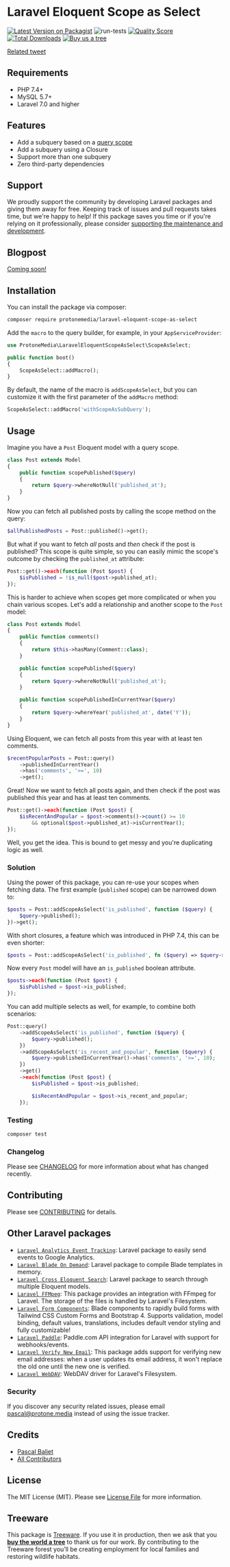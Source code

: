 # Laravel Eloquent Scope as Select

[![Latest Version on Packagist](https://img.shields.io/packagist/v/protonemedia/laravel-eloquent-scope-as-select.svg?style=flat-square)](https://packagist.org/packages/protonemedia/laravel-eloquent-scope-as-select)
![run-tests](https://github.com/protonemedia/laravel-eloquent-scope-as-select/workflows/run-tests/badge.svg)
[![Quality Score](https://img.shields.io/scrutinizer/g/protonemedia/laravel-eloquent-scope-as-select.svg?style=flat-square)](https://scrutinizer-ci.com/g/protonemedia/laravel-eloquent-scope-as-select)
[![Total Downloads](https://img.shields.io/packagist/dt/protonemedia/laravel-eloquent-scope-as-select.svg?style=flat-square)](https://packagist.org/packages/protonemedia/laravel-eloquent-scope-as-select)
[![Buy us a tree](https://img.shields.io/badge/Treeware-%F0%9F%8C%B3-lightgreen)](https://plant.treeware.earth/protonemedia/laravel-eloquent-scope-as-select)

[Related tweet](https://twitter.com/pascalbaljet/status/1333162093319757828)

## Requirements

* PHP 7.4+
* MySQL 5.7+
* Laravel 7.0 and higher

## Features

* Add a subquery based on a [query scope](https://laravel.com/docs/8.x/eloquent#query-scopes)
* Add a subquery using a Closure
* Support more than one subquery
* Zero third-party dependencies

## Support

We proudly support the community by developing Laravel packages and giving them away for free. Keeping track of issues and pull requests takes time, but we're happy to help! If this package saves you time or if you're relying on it professionally, please consider [supporting the maintenance and development](https://github.com/sponsors/pascalbaljet).

## Blogpost

[Coming soon!](https://protone.media/en/blog)

## Installation

You can install the package via composer:

```bash
composer require protonemedia/laravel-eloquent-scope-as-select
```

Add the `macro` to the query builder, for example, in your `AppServiceProvider`:


```php
use ProtoneMedia\LaravelEloquentScopeAsSelect\ScopeAsSelect;

public function boot()
{
    ScopeAsSelect::addMacro();
}
```

By default, the name of the macro is `addScopeAsSelect`, but you can customize it with the first parameter of the `addMacro` method:

```php
ScopeAsSelect::addMacro('withScopeAsSubQuery');
```

## Usage

Imagine you have a `Post` Eloquent model with a query scope.

```php
class Post extends Model
{
    public function scopePublished($query)
    {
        return $query->whereNotNull('published_at');
    }
}
```

Now you can fetch all published posts by calling the scope method on the query:

```php
$allPublishedPosts = Post::published()->get();
```

But what if you want to fetch *all* posts and *then* check if the post is published? This scope is quite simple, so you can easily mimic the scope's outcome by checking the `published_at` attribute:

```php
Post::get()->each(function (Post $post) {
    $isPublished = !is_null($post->published_at);
});
```

This is harder to achieve when scopes get more complicated or when you chain various scopes. Let's add a relationship and another scope to the `Post` model:

```php
class Post extends Model
{
    public function comments()
    {
        return $this->hasMany(Comment::class);
    }

    public function scopePublished($query)
    {
        return $query->whereNotNull('published_at');
    }

    public function scopePublishedInCurrentYear($query)
    {
        return $query->whereYear('published_at', date('Y'));
    }
}
```

Using Eloquent, we can fetch all posts from this year with at least ten comments.

```php
$recentPopularPosts = Post::query()
    ->publishedInCurrentYear()
    ->has('comments', '>=', 10)
    ->get();
```

Great! Now we want to fetch all posts again, and then check if the post was published this year and has at least ten comments.

```php
Post::get()->each(function (Post $post) {
    $isRecentAndPopular = $post->comments()->count() >= 10
        && optional($post->published_at)->isCurrentYear();
});
```

Well, you get the idea. This is bound to get messy and you're duplicating logic as well.

### Solution

Using the power of this package, you can re-use your scopes when fetching data. The first example (`published` scope) can be narrowed down to:

```php
$posts = Post::addScopeAsSelect('is_published', function ($query) {
    $query->published();
})->get();
```

With short closures, a feature which was introduced in PHP 7.4, this can be even shorter:

```php
$posts = Post::addScopeAsSelect('is_published', fn ($query) => $query->published())->get();
```

Now every `Post` model will have an `is_published` boolean attribute.

```php
$posts->each(function (Post $post) {
    $isPublished = $post->is_published;
});
```

You can add multiple selects as well, for example, to combine both scenarios:

```php
Post::query()
    ->addScopeAsSelect('is_published', function ($query) {
        $query->published();
    })
    ->addScopeAsSelect('is_recent_and_popular', function ($query) {
        $query->publishedInCurrentYear()->has('comments', '>=', 10);
    })
    ->get()
    ->each(function (Post $post) {
        $isPublished = $post->is_published;

        $isRecentAndPopular = $post->is_recent_and_popular;
    });
```

### Testing

``` bash
composer test
```

### Changelog

Please see [CHANGELOG](CHANGELOG.md) for more information about what has changed recently.

## Contributing

Please see [CONTRIBUTING](CONTRIBUTING.md) for details.

## Other Laravel packages

* [`Laravel Analytics Event Tracking`](https://github.com/protonemedia/laravel-analytics-event-tracking): Laravel package to easily send events to Google Analytics.
* [`Laravel Blade On Demand`](https://github.com/protonemedia/laravel-blade-on-demand): Laravel package to compile Blade templates in memory.
* [`Laravel Cross Eloquent Search`](https://github.com/protonemedia/laravel-cross-eloquent-search): Laravel package to search through multiple Eloquent models.
* [`Laravel FFMpeg`](https://github.com/protonemedia/laravel-ffmpeg): This package provides an integration with FFmpeg for Laravel. The storage of the files is handled by Laravel's Filesystem.
* [`Laravel Form Components`](https://github.com/protonemedia/laravel-form-components): Blade components to rapidly build forms with Tailwind CSS Custom Forms and Bootstrap 4. Supports validation, model binding, default values, translations, includes default vendor styling and fully customizable!
* [`Laravel Paddle`](https://github.com/protonemedia/laravel-paddle): Paddle.com API integration for Laravel with support for webhooks/events.
* [`Laravel Verify New Email`](https://github.com/protonemedia/laravel-verify-new-email): This package adds support for verifying new email addresses: when a user updates its email address, it won't replace the old one until the new one is verified.
* [`Laravel WebDAV`](https://github.com/protonemedia/laravel-webdav): WebDAV driver for Laravel's Filesystem.

### Security

If you discover any security related issues, please email pascal@protone.media instead of using the issue tracker.

## Credits

- [Pascal Baljet](https://github.com/protonemedia)
- [All Contributors](../../contributors)

## License

The MIT License (MIT). Please see [License File](LICENSE.md) for more information.

## Treeware

This package is [Treeware](https://treeware.earth). If you use it in production, then we ask that you [**buy the world a tree**](https://plant.treeware.earth/pascalbaljetmedia/laravel-eloquent-scope-as-select) to thank us for our work. By contributing to the Treeware forest you’ll be creating employment for local families and restoring wildlife habitats.
